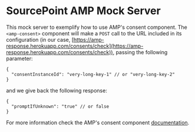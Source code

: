 # SourcePoint **AMP** Mock Server

This mock server to exemplify how to use AMP's consent component. The `<amp-consent>` component will make a `POST` call to the URL included in its configuration (in our case, [https://amp-response.herokuapp.com/consents/check](https://amp-response.herokuapp.com/consents/check)), passing the following parameter:

    {
      "consentInstanceId": "very-long-key-1" // or "very-long-key-2"
    }

and we give back the following response:

    {
      "promptIfUnknown": "true" // or false
    }

For more information check the AMP's consent component [documentation](https://www.ampproject.org/docs/reference/components/amp-consent#consent-instance-id).
